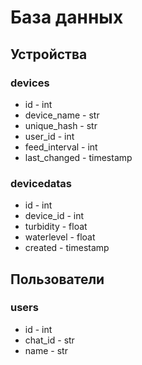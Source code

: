 # База данных
## Устройства
### devices
* id - int
* device_name - str
* unique_hash - str
* user_id - int
* feed_interval - int
* last_changed - timestamp
### devicedatas
* id - int
* device_id - int
* turbidity - float
* waterlevel - float
* created - timestamp
## Пользователи
### users
* id - int
* chat_id - str
* name - str